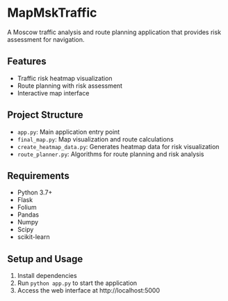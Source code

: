# MapMskTraffic

A Moscow traffic analysis and route planning application that provides risk assessment for navigation.

## Features

- Traffic risk heatmap visualization
- Route planning with risk assessment
- Interactive map interface

## Project Structure

- `app.py`: Main application entry point
- `final_map.py`: Map visualization and route calculations
- `create_heatmap_data.py`: Generates heatmap data for risk visualization
- `route_planner.py`: Algorithms for route planning and risk analysis

## Requirements

- Python 3.7+
- Flask
- Folium
- Pandas
- Numpy
- Scipy
- scikit-learn

## Setup and Usage

1. Install dependencies
2. Run `python app.py` to start the application
3. Access the web interface at http://localhost:5000
